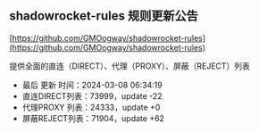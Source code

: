 ## shadowrocket-rules 规则更新公告

[https://github.com/GMOogway/shadowrocket-rules](https://github.com/GMOogway/shadowrocket-rules)

提供全面的直连（DIRECT）、代理（PROXY）、屏蔽（REJECT）列表
- 最后 更新 时间：2024-03-08 06:34:19
- 直连DIRECT列表：73999，update -22
- 代理PROXY 列表：24333，update +0
- 屏蔽REJECT列表：71904，update +62